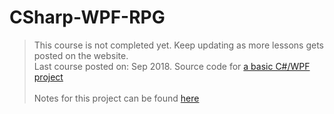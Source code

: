 # CSharp-WPF-RPG
> This course is not completed yet. Keep updating as more lessons gets posted on the website.  
> Last course posted on: Sep 2018.
Source code for [a basic C#/WPF project](http://scottlilly.com/build-a-cwpf-rpg/) </br></br>
Notes for this project can be found [here](http:s://docs.google.com/document/d/1RgJ3ABKPzAVcx7fH3oYxvioPzmoO3VWCYVW8Vx8rp-I/edit?usp=sharing)
